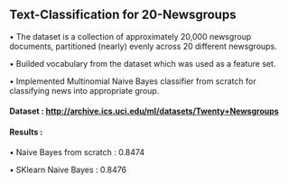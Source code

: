 ## Text-Classification for 20-Newsgroups

• The dataset is a collection of approximately 20,000 newsgroup documents,
partitioned (nearly) evenly across 20 different newsgroups.

• Builded vocabulary from the dataset which was used as a feature set.

• Implemented Multinomial Naive Bayes classifier from scratch for classifying news into
appropriate group.

#### Dataset : http://archive.ics.uci.edu/ml/datasets/Twenty+Newsgroups
#### Results :

• Naive Bayes from scratch : 0.8474

• SKlearn Naive Bayes : 0.8476 
